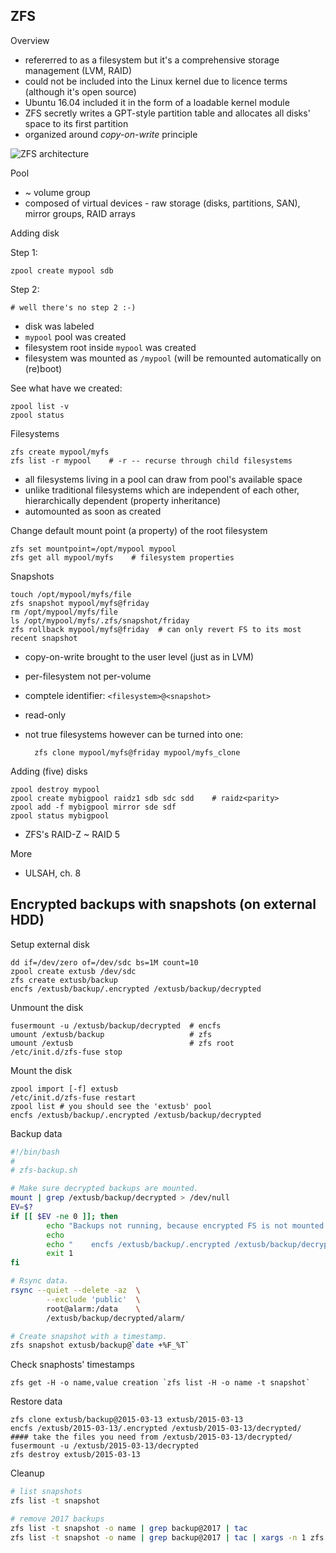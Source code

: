 ZFS
---

Overview

* refererred to as a filesystem but it's a comprehensive storage management (LVM, RAID)
* could not be included into the Linux kernel due to licence terms (although it's open source)
* Ubuntu 16.04 included it in the form of a loadable kernel module
* ZFS secretly writes a GPT-style partition table and allocates all disks' space to its first partition
* organized around *copy-on-write* principle

![ZFS architecture](https://www.safaribooksonline.com/library/view/unix-and-linux/9780134278308/image/ZFSArchitecture.png)

Pool

* ~ volume group
* composed of virtual devices - raw storage (disks, partitions, SAN), mirror groups, RAID arrays

Adding disk

Step 1:

```
zpool create mypool sdb
```

Step 2: 

```
# well there's no step 2 :-)
```

* disk was labeled
* `mypool` pool was created
* filesystem root inside `mypool` was created
* filesystem was mounted as `/mypool` (will be remounted automatically on (re)boot)

See what have we created:

```
zpool list -v
zpool status
```

Filesystems

    zfs create mypool/myfs
    zfs list -r mypool    # -r -- recurse through child filesystems

* all filesystems living in a pool can draw from pool's available space
* unlike traditional filesystems which are independent of each other, hierarchically dependent (property inheritance)
* automounted as soon as created

Change default mount point (a property) of the root filesystem

    zfs set mountpoint=/opt/mypool mypool
    zfs get all mypool/myfs    # filesystem properties

Snapshots

    touch /opt/mypool/myfs/file
    zfs snapshot mypool/myfs@friday
    rm /opt/mypool/myfs/file
    ls /opt/mypool/myfs/.zfs/snapshot/friday
    zfs rollback mypool/myfs@friday  # can only revert FS to its most recent snapshot

* copy-on-write brought to the user level (just as in LVM)
* per-filesystem not per-volume
* comptele identifier: `<filesystem>@<snapshot>`
* read-only
* not true filesystems however can be turned into one:

        zfs clone mypool/myfs@friday mypool/myfs_clone

Adding (five) disks

    zpool destroy mypool
    zpool create mybigpool raidz1 sdb sdc sdd    # raidz<parity>
    zpool add -f mybigpool mirror sde sdf
    zpool status mybigpool

* ZFS's RAID-Z ~ RAID 5

More

* ULSAH, ch. 8

Encrypted backups with snapshots (on external HDD)
-----------------------------------------------------

Setup external disk

    dd if=/dev/zero of=/dev/sdc bs=1M count=10
    zpool create extusb /dev/sdc
    zfs create extusb/backup
    encfs /extusb/backup/.encrypted /extusb/backup/decrypted

Unmount the disk

    fusermount -u /extusb/backup/decrypted  # encfs
    umount /extusb/backup                   # zfs
    umount /extusb                          # zfs root
    /etc/init.d/zfs-fuse stop

Mount the disk

    zpool import [-f] extusb
    /etc/init.d/zfs-fuse restart
    zpool list # you should see the 'extusb' pool
    encfs /extusb/backup/.encrypted /extusb/backup/decrypted

Backup data

```bash
#!/bin/bash
#
# zfs-backup.sh

# Make sure decrypted backups are mounted.
mount | grep /extusb/backup/decrypted > /dev/null
EV=$?
if [[ $EV -ne 0 ]]; then
        echo "Backups not running, because encrypted FS is not mounted. Run:"
        echo
        echo "    encfs /extusb/backup/.encrypted /extusb/backup/decrypted"
        exit 1
fi

# Rsync data.
rsync --quiet --delete -az  \
        --exclude 'public'  \
        root@alarm:/data    \
        /extusb/backup/decrypted/alarm/

# Create snapshot with a timestamp.
zfs snapshot extusb/backup@`date +%F_%T`
```

Check snaphosts' timestamps

    zfs get -H -o name,value creation `zfs list -H -o name -t snapshot`

Restore data

    zfs clone extusb/backup@2015-03-13 extusb/2015-03-13
    encfs /extusb/2015-03-13/.encrypted /extusb/2015-03-13/decrypted/
    #### take the files you need from /extusb/2015-03-13/decrypted/
    fusermount -u /extusb/2015-03-13/decrypted
    zfs destroy extusb/2015-03-13
    
Cleanup

```bash
# list snapshots
zfs list -t snapshot

# remove 2017 backups
zfs list -t snapshot -o name | grep backup@2017 | tac                                # check
zfs list -t snapshot -o name | grep backup@2017 | tac | xargs -n 1 zfs destroy -r    # remove      
```
